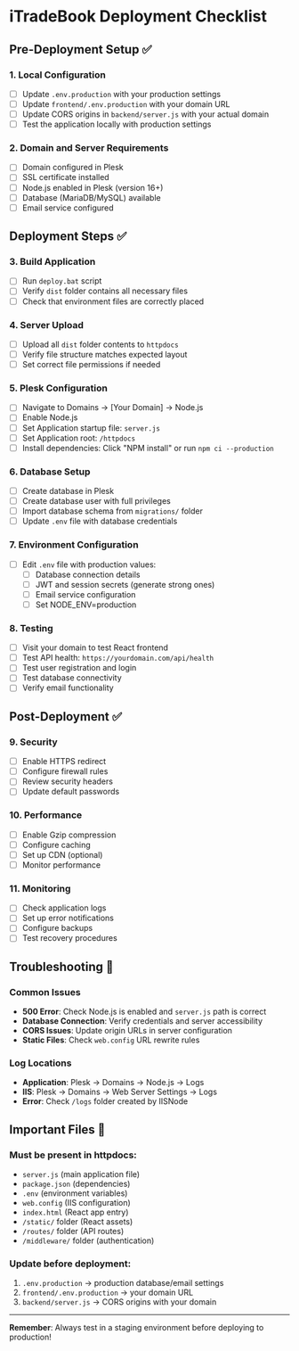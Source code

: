 # iTradeBook Deployment Checklist

## Pre-Deployment Setup ✅

### 1. Local Configuration
- [ ] Update `.env.production` with your production settings
- [ ] Update `frontend/.env.production` with your domain URL
- [ ] Update CORS origins in `backend/server.js` with your actual domain
- [ ] Test the application locally with production settings

### 2. Domain and Server Requirements
- [ ] Domain configured in Plesk
- [ ] SSL certificate installed
- [ ] Node.js enabled in Plesk (version 16+)
- [ ] Database (MariaDB/MySQL) available
- [ ] Email service configured

## Deployment Steps ✅

### 3. Build Application
- [ ] Run `deploy.bat` script
- [ ] Verify `dist` folder contains all necessary files
- [ ] Check that environment files are correctly placed

### 4. Server Upload
- [ ] Upload all `dist` folder contents to `httpdocs`
- [ ] Verify file structure matches expected layout
- [ ] Set correct file permissions if needed

### 5. Plesk Configuration
- [ ] Navigate to Domains → [Your Domain] → Node.js
- [ ] Enable Node.js
- [ ] Set Application startup file: `server.js`
- [ ] Set Application root: `/httpdocs`
- [ ] Install dependencies: Click "NPM install" or run `npm ci --production`

### 6. Database Setup
- [ ] Create database in Plesk
- [ ] Create database user with full privileges
- [ ] Import database schema from `migrations/` folder
- [ ] Update `.env` file with database credentials

### 7. Environment Configuration
- [ ] Edit `.env` file with production values:
  - [ ] Database connection details
  - [ ] JWT and session secrets (generate strong ones)
  - [ ] Email service configuration
  - [ ] Set NODE_ENV=production

### 8. Testing
- [ ] Visit your domain to test React frontend
- [ ] Test API health: `https://yourdomain.com/api/health`
- [ ] Test user registration and login
- [ ] Test database connectivity
- [ ] Verify email functionality

## Post-Deployment ✅

### 9. Security
- [ ] Enable HTTPS redirect
- [ ] Configure firewall rules
- [ ] Review security headers
- [ ] Update default passwords

### 10. Performance
- [ ] Enable Gzip compression
- [ ] Configure caching
- [ ] Set up CDN (optional)
- [ ] Monitor performance

### 11. Monitoring
- [ ] Check application logs
- [ ] Set up error notifications
- [ ] Configure backups
- [ ] Test recovery procedures

## Troubleshooting 🔧

### Common Issues
- **500 Error**: Check Node.js is enabled and `server.js` path is correct
- **Database Connection**: Verify credentials and server accessibility
- **CORS Issues**: Update origin URLs in server configuration
- **Static Files**: Check `web.config` URL rewrite rules

### Log Locations
- **Application**: Plesk → Domains → Node.js → Logs
- **IIS**: Plesk → Domains → Web Server Settings → Logs
- **Error**: Check `/logs` folder created by IISNode

## Important Files 📁

### Must be present in httpdocs:
- `server.js` (main application file)
- `package.json` (dependencies)
- `.env` (environment variables)
- `web.config` (IIS configuration)
- `index.html` (React app entry)
- `/static/` folder (React assets)
- `/routes/` folder (API routes)
- `/middleware/` folder (authentication)

### Update before deployment:
1. `.env.production` → production database/email settings
2. `frontend/.env.production` → your domain URL
3. `backend/server.js` → CORS origins with your domain

---

**Remember**: Always test in a staging environment before deploying to production!
